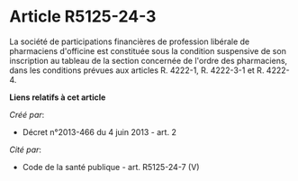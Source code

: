 # Article R5125-24-3

La société de participations financières de profession libérale de pharmaciens d'officine est constituée sous la condition
suspensive de son inscription au tableau de la section concernée de l'ordre des pharmaciens, dans les conditions prévues aux
articles R. 4222-1, R. 4222-3-1 et R. 4222-4.

**Liens relatifs à cet article**

_Créé par_:

  - Décret n°2013-466 du 4 juin 2013 - art. 2

_Cité par_:

  - Code de la santé publique - art. R5125-24-7 (V)
